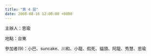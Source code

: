 ```yaml
---
title: "第 4 屆"
date: 2008-08-16 12:00:00 +0800
---
```


主辦人：思瑜

地點：台東

參加者(9)：小巴、suncake、川和、小龍、假死、貓頭、阿龍、秀慧、思瑜